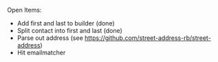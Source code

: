 Open Items:
- Add first and last to builder (done)
- Split contact into first and last (done)
- Parse out address (see https://github.com/street-address-rb/street-address)
- Hit emailmatcher
